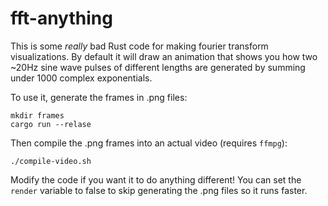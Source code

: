 # fft-anything

This is some _really_ bad Rust code for making fourier transform visualizations.
By default it will draw an animation that shows you how two ~20Hz sine wave
pulses of different lengths are generated by summing under 1000 complex
exponentials.

To use it, generate the frames in .png files:

```
mkdir frames
cargo run --relase
```

Then compile the .png frames into an actual video (requires `ffmpg`):

```
./compile-video.sh
```

Modify the code if you want it to do anything different! You can set the
`render` variable to false to skip generating the .png files so it runs faster.
